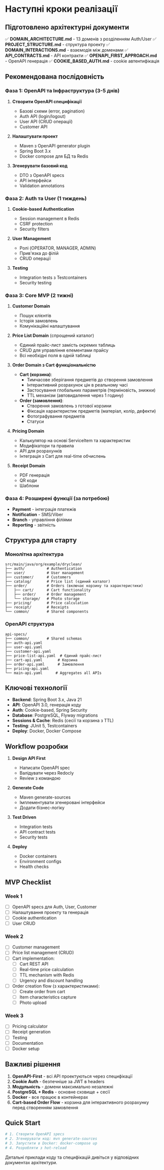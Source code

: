 # Наступні кроки реалізації

## Підготовлено архітектурні документи

✅ **DOMAIN_ARCHITECTURE.md** - 13 доменів з розділенням Auth/User
✅ **PROJECT_STRUCTURE.md** - структура проекту
✅ **DOMAIN_INTERACTIONS.md** - взаємодія між доменами
✅ **API_CONTRACTS.md** - API контракти
✅ **OPENAPI_FIRST_APPROACH.md** - OpenAPI генерація
✅ **COOKIE_BASED_AUTH.md** - cookie автентифікація

## Рекомендована послідовність

### Фаза 1: OpenAPI та Інфраструктура (3-5 днів)

1. **Створити OpenAPI специфікації**
   - Базові схеми (error, pagination)
   - Auth API (login/logout)
   - User API (CRUD операції)
   - Customer API

2. **Налаштувати проект**
   - Maven з OpenAPI generator plugin
   - Spring Boot 3.x
   - Docker compose для БД та Redis

3. **Згенерувати базовий код**
   - DTO з OpenAPI specs
   - API інтерфейси
   - Validation annotations

### Фаза 2: Auth та User (1 тиждень)

1. **Cookie-based Authentication**
   - Session management в Redis
   - CSRF protection
   - Security filters

2. **User Management**
   - Ролі (OPERATOR, MANAGER, ADMIN)
   - Прив'язка до філій
   - CRUD операції

3. **Testing**
   - Integration tests з Testcontainers
   - Security testing

### Фаза 3: Core MVP (2 тижні)

1. **Customer Domain**
   - Пошук клієнтів
   - Історія замовлень
   - Комунікаційні налаштування

2. **Price List Domain** (спрощений каталог)
   - Єдиний прайс-лист замість окремих таблиць
   - CRUD для управління елементами прайсу
   - Всі необхідні поля в одній таблиці

3. **Order Domain з Cart функціональністю**
   - **Cart (корзина)**:
     - Тимчасове зберігання предметів до створення замовлення
     - Інтерактивний розрахунок цін в реальному часі
     - Застосування глобальних параметрів (терміновість, знижки)
     - TTL механізм (автовидалення через 1 годину)
   - **Order (замовлення)**:
     - Створення замовлень з готової корзини
     - Фіксація характеристик предметів (матеріал, колір, дефекти)
     - Фотографування предметів
     - Статуси

4. **Pricing Domain**
   - Калькулятор на основі ServiceItem та характеристик
   - Модифікатори та правила
   - API для розрахунків
   - Інтеграція з Cart для real-time обчислень

5. **Receipt Domain**
   - PDF генерація
   - QR коди
   - Шаблони

### Фаза 4: Розширені функції (за потребою)

- **Payment** - інтеграція платежів
- **Notification** - SMS/Viber
- **Branch** - управління філіями
- **Reporting** - звітність

## Структура для старту

### Монолітна архітектура
```
src/main/java/org/example/dryclean/
├── auth/          # Authentication
├── user/          # User management  
├── customer/      # Customers
├── catalog/       # Price list (єдиний каталог)
├── order/         # Orders (включає корзину та характеристики)
│   ├── cart/      # Cart functionality
│   ├── order/     # Order management
│   └── storage/   # Photo storage
├── pricing/       # Price calculation
├── receipt/       # Receipts
└── common/        # Shared components
```

### OpenAPI структура
```
api-specs/
├── common/        # Shared schemas
├── auth-api.yaml
├── user-api.yaml
├── customer-api.yaml
├── price-list-api.yaml  # Єдиний прайс-лист
├── cart-api.yaml       # Корзина
├── order-api.yaml      # Замовлення
├── pricing-api.yaml
└── main-api.yaml      # Aggregates all APIs
```

## Ключові технології

- **Backend**: Spring Boot 3.x, Java 21
- **API**: OpenAPI 3.0, генерація коду
- **Auth**: Cookie-based, Spring Security
- **Database**: PostgreSQL, Flyway migrations
- **Sessions & Cache**: Redis (сесії та корзина з TTL)
- **Testing**: JUnit 5, Testcontainers
- **Deploy**: Docker, Docker Compose

## Workflow розробки

1. **Design API First**
   - Написати OpenAPI spec
   - Валідувати через Redocly
   - Review з командою

2. **Generate Code**
   - Maven generate-sources
   - Імплементувати згенеровані інтерфейси
   - Додати бізнес-логіку

3. **Test Driven**
   - Integration tests
   - API contract tests
   - Security tests

4. **Deploy**
   - Docker containers
   - Environment configs
   - Health checks

## MVP Checklist

### Week 1
- [ ] OpenAPI specs для Auth, User, Customer
- [ ] Налаштування проекту та генерація
- [ ] Cookie authentication
- [ ] User CRUD

### Week 2
- [ ] Customer management
- [ ] Price list management (CRUD)
- [ ] Cart implementation:
  - [ ] Cart REST API
  - [ ] Real-time price calculation
  - [ ] TTL mechanism with Redis
  - [ ] Urgency and discount handling
- [ ] Order creation flow (з характеристиками):
  - [ ] Create order from cart
  - [ ] Item characteristics capture
  - [ ] Photo upload

### Week 3
- [ ] Pricing calculator
- [ ] Receipt generation
- [ ] Testing
- [ ] Documentation
- [ ] Docker setup

## Важливі рішення

1. **OpenAPI-First** - всі API проектуються через специфікації
2. **Cookie Auth** - безпечніше за JWT в headers
3. **Модульність** - домени максимально незалежні
4. **PostgreSQL + Redis** - основне сховище + сесії
5. **Docker** - все працює в контейнерах
6. **Cart-based Order Flow** - корзина для інтерактивного розрахунку перед створенням замовлення

## Quick Start

```bash
# 1. Створити OpenAPI specs
# 2. Згенерувати код: mvn generate-sources
# 3. Запустити в Docker: docker-compose up
# 4. Розробляти з hot-reload
```

Детальні приклади коду та специфікацій дивіться у відповідних документах архітектури.